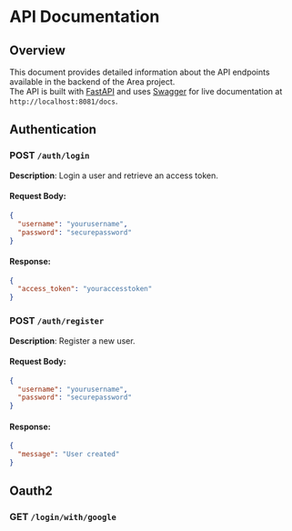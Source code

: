 # API Documentation

## Overview

This document provides detailed information about the API endpoints available in the backend of the Area project.  
The API is built with [FastAPI](https://fastapi.tiangolo.com/) and uses [Swagger](https://swagger.io/) for live documentation at `http://localhost:8081/docs`.

## Authentication

### POST `/auth/login`

**Description**: Login a user and retrieve an access token.

#### Request Body:
```json
{
  "username": "yourusername",
  "password": "securepassword"
}
```

#### Response:

```json
{
  "access_token": "youraccesstoken"
}
```

### POST `/auth/register`

**Description**: Register a new user.

#### Request Body:
```json
{
  "username": "yourusername",
  "password": "securepassword"
}
```

#### Response:

```json
{
  "message": "User created"
}
```

## Oauth2

### GET `/login/with/google`
